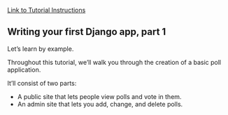 [Link to Tutorial Instructions](https://docs.djangoproject.com/en/2.0/intro/tutorial01/)

## Writing your first Django app, part 1
Let’s learn by example.

Throughout this tutorial, we’ll walk you through the creation of a basic poll application.

It’ll consist of two parts:

- A public site that lets people view polls and vote in them.
- An admin site that lets you add, change, and delete polls.